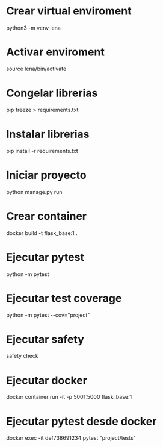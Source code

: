 # Crear virtual enviroment  
python3 -m venv lena  

# Activar enviroment 
source lena/bin/activate  

# Congelar librerias  
pip freeze > requirements.txt  

# Instalar librerias  
pip install -r requirements.txt  

# Iniciar proyecto
python manage.py run

# Crear container
docker build -t flask_base:1 .          

# Ejecutar pytest
python -m pytest        

# Ejecutar test coverage
python -m pytest --cov="project"

# Ejecutar safety
safety check

# Ejecutar docker
docker container run -it -p 5001:5000  flask_base:1 

# Ejecutar pytest desde docker
docker exec -it def738691234 pytest "project/tests"

